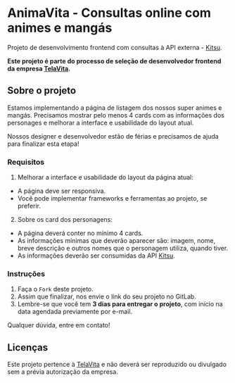 # AnimaVita - Consultas online com animes e mangás

Projeto de desenvolvimento frontend com consultas à API externa - [Kitsu](https://kitsu.docs.apiary.io/).

**Este projeto é parte do processo de seleção de desenvolvedor frontend da empresa [TelaVita](https://telavita.com.br).**

## Sobre o projeto

Estamos implementando a página de listagem dos nossos super animes e mangás. 
Precisamos mostrar pelo menos 4 cards com as informações dos personages e melhorar a interface e usabilidade do layout atual.

Nossos designer e desenvolvedor estão de férias e precisamos de ajuda para finalizar esta etapa!

### Requisitos

1. Melhorar a interface e usabilidade do layout da página atual:
  * A página deve ser responsiva.
  * Você pode implementar frameworks e ferramentas ao projeto, se preferir.

2. Sobre os card dos personagens:
  * A página deverá conter no mínimo 4 cards.
  * As informações mínimas que deverão aparecer são: imagem, nome, breve descrição e outros nomes que o personagem utiliza, quando tiver.
  * As informações deverão ser consumidas da API [Kitsu](https://kitsu.docs.apiary.io/).
 
### Instruções

1. Faça o ```Fork``` deste projeto.
2. Assim que finalizar, nos envie o link do seu projeto no GitLab.
3. Lembre-se que você tem **3 dias para entregar o projeto**, com início na data agendada previamente por e-mail.

Qualquer dúvida, entre em contato!

## Licenças

Este projeto pertence à [TelaVita](https://telavita.com.br) e não deverá ser reproduzido ou divulgado sem a prévia autorização da empresa.